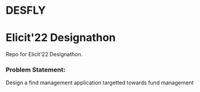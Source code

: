 # DESFLY
<h1>Elicit'22 Designathon</h1>
Repo for Elicit'22 Designathon.
<h3>Problem Statement:</h3>
<p>Design a find management application targetted towards fund management</p>
